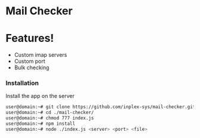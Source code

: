 # Mail Checker

# Features!

  - Custom imap servers
  - Custom port
  - Bulk checking

### Installation
Install the app on the server
```sh
user@domain:~# git clone https://github.com/inplex-sys/mail-checker.git
user@domain:~# cd ./mail-checker/
user@domain:~# chmod 777 index.js
user@domain:~# npm install
user@domain:~# node ./index.js <server> <port> <file>
```
